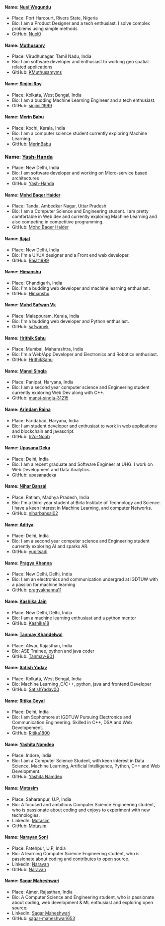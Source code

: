 #### Name: [Nuel Wogundu](github.com/Nuel0)
- Place: Port Harcourt, Rivers State, Nigeria
- Bio: I am a Product Designer and a tech enthusiast. I solve complex problems using simple methods
- GitHub: [Nuel0](github.com/Nuel0)

#### Name: [Muthusamy](https://github.com/kmuthusamyms/)
- Place: Virudhunagar, Tamil Nadu, India
- Bio: I am software developer and enthusiast to working geo spatial related applications
- GitHub: [KMuthusamyms](https://github.com/kmuthusamyms/)

#### Name: [Sinjini Roy](https://github.com/sinjinir1999)
- Place: Kolkata, West Bengal, India
- Bio: I am a budding Machine Learning Engineer and a tech enthusiast.
- GitHub: [sinjinir1999](https://github.com/sinjinir1999)

#### Name: [Merin Babu](https://github.com/MerinBabu)
- Place: Kochi, Kerala, India
- Bio: I am a computer science student currently exploring Machine Learning.
- GitHub: [MerinBabu](https://github.com/MerinBabu)

### Name: [Yash-Handa](https://github.com/Yash-Handa/)
- Place: New Delhi, India
- Bio: I am software developer and working on Micro-service based architectures
- GitHub: [Yash-Handa](https://github.com/Yash-Handa/)

#### Name: [Mohd Baqer Haider](https://github.com/haider000)
- Place: Tanda, Ambedkar Nagar, Uttar Pradesh
- Bio: I am a Computer Science and Engineering student. I am pretty comfortable in Web dev and currently exploring Machine Learning and also competing in competitive programming.
- GitHub: [Mohd Baqer Haider](https://github.com/haider000)

#### Name: [Rajat](https://github.com/Rajat1999)
- Place: New Delhi, India
- Bio: I'm a UI/UX designer and a Front end web developer.
- GitHub: [Rajat1999](https://github.com/Rajat1999)

#### Name: [Himanshu](https://github.com/himanshubohra13)
- Place: Chandigarh, India
- Bio: I'm a budding web developer and machine learning enthusiast.
- GitHub: [Himanshu](https://github.com/himanshubohra13)

#### Name: [Muhd Safwan Vk](https://github.com/safwanvk)
- Place: Malappuram, Kerala, India
- Bio: I'm a budding web developer and Python enthusiast.
- GitHub: [safwanvk](https://github.com/safwanvk)

#### Name: [Hrithik Sahu](https://github.com/HrithikSahu)
- Place: Mumbai, Maharashtra, India
- Bio: I'm a Web/App Developer and Electronics and Robotics enthusiast.
- GitHub: [HrithikSahu](https://github.com/HrithikSahu)

#### Name: [Mansi Singla](https://github.com/mansi-singla-31215)
- Place: Panipat, Haryana, India
- Bio: I am a second year computer science and Engineering student currently exploring Web Dev along with C++.
- GitHub: [mansi-singla-31215](https://github.com/mansi-singla-31215)

#### Name: [Arindam Raina](https://github.com/h2o-Noob)
- Place: Faridabad, Haryana, India
- Bio: I am student developer and enthusiast to work in web applications and blockchain and javascript.
- GitHub: [h2o-Noob](https://github.com/h2o-Noob)

#### Name: [Upasana Deka](https://github.com/upasanadeka)
- Place: Delhi, India
- Bio: I am a recent graduate and Software Engineer at UHG. I work on Web Development and Data Analytics.
- GitHub: [upasanadeka](https://github.com/upasanadeka)

#### Name: [Nihar Bansal](https://github.com/niharbansal02)
- Place: Ratlam, Madhya Pradesh, India
- Bio: I'm a third-year student at Birla Institute of Technology and Science. I have a keen interest in Machine Learning, and computer Networks.
- GitHub: [niharbansal02](https://github.com/niharbansal02)

#### Name: [Aditya](https://github.com/yupitsadi)
- Place: Delhi, India
- Bio: I am a second year computer science and Engineering student currently exploring AI and sparks AR.
- GitHub: [yupitsadi](https://github.com/yupitsadi)

#### Name: [Pragya Khanna](https://github.com/pragyakhanna11)
- Place: New Delhi, Delhi, India
- Bio: I am an electronics and communication undergrad at IGDTUW with a passion for machine learning
- GitHub: [pragyakhanna11](https://github.com/pragyakhanna11)

#### Name: [Kashika Jain](https://github.com/Kashika18)
- Place: New Delhi, Delhi, India
- Bio: I am a machine learning enthusiast and a python mentor
- GitHub: [Kashika18](https://github.com/Kashika18)

#### Name: [Tanmay Khandelwal](https://github.com/Tanmay-901)
- Place: Alwar, Rajasthan, India
- Bio: ASE Trainee, python and java coder
- GitHub: [Tanmay-901](https://github.com/Tanmay-901)

#### Name: [Satish Yadav](https://github.com/SatishYadav00)
- Place: Kolkata, West Bengal, India
- Bio: Machine Learning ,C/C++, python, java and frontend Developer
- GitHub: [SatishYadav00](https://github.com/SatishYadav00)

#### Name: [Ritika Goyal](https://github.com/Ritika1800)
- Place: Delhi, India
- Bio: I am  Sophomore at IGDTUW Pursuing Electronics and Communication Engineering. Skilled in C++, DSA and Web Developement.
- GitHub: [Ritika1800](https://github.com/Ritika1800)

#### Name: [Yashita Namdeo](https://github.com/yashitanamdeo)
- Place: Indore, India
- Bio: I am a Computer Science Student, with keen interest in Data Science, Machine Learning, Artificial Intelligence, Python, C++ and Web Development. 
- GitHub: [Yashita Namdeo](https://github.com/yashitanamdeo)

#### Name: [Motasim](https://github.com/motasimmakki)
- Place: Saharanpur, U.P, India 
- Bio: A focused and ambitious Computer Science Engineering student, who is passionate about coding and enjoys to experiment with new technologies.
- LinkedIn: [Motasim](https://www.linkedin.com/in/motasim-010b0a135/)
- GitHub: [Motasim](https://github.com/motasimmakki)

#### Name: [Narayan Soni](https://github.com/narayan954)
- Place: Fatehpur, U.P, India 
- Bio: A learning Computer Science Engineering student, who is passionate about coding and contributes to open source.
- LinkedIn: [Narayan](https://www.linkedin.com/in/narayan-soni/)
- GitHub: [Narayan](https://github.com/narayan954)


#### Name: [Sagar Maheshwari](https://github.com/sagar-maheshwari653)
- Place: Ajmer, Rajasthan, India 
- Bio: A Computer Science and Engineering student, who is passionate about coding, web development & ML enthusiast and exploring open source.
- LinkedIn: [Sagar Maheshwari](https://www.linkedin.com/in/sagar-maheshwari-3330b6166/)
- GitHub: [sagar-maheshwari653](https://github.com/sagar-maheshwari653)
